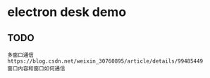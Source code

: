 # electron desk demo

## TODO 
    多窗口通信 https://blog.csdn.net/weixin_30760895/article/details/99485449
    窗口内容和窗口如何通信